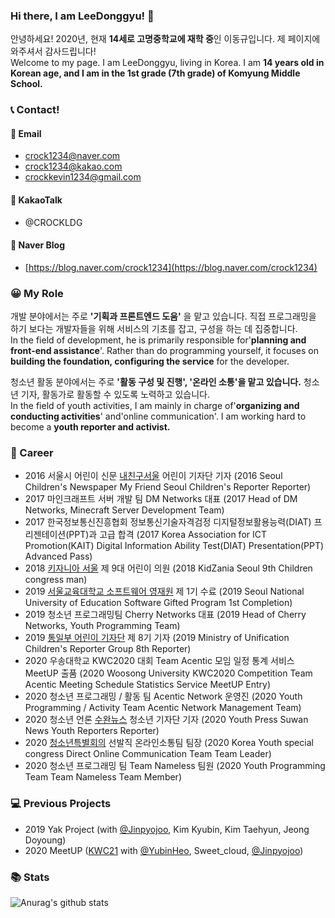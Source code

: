 ### Hi there, I am LeeDonggyu! 👋
안녕하세요! 2020년, 현재 **14세로 고명중학교에 재학 중**인 이동규입니다. 제 페이지에 와주셔서 감사드립니다!    
Welcome to my page. I am LeeDonggyu, living in Korea. I am **14 years old in Korean age, and I am in the 1st grade (7th grade) of Komyung Middle School.**

### 📞 Contact! 
#### 📧 Email

* crock1234@naver.com
* crock1234@kakao.com
* crockkevin1234@gmail.com

#### 💬 KakaoTalk
* @CROCKLDG

#### 📖 Naver Blog
* [https://blog.naver.com/crock1234](https://blog.naver.com/crock1234)

### 😀 My Role
개발 분야에서는 주로 **'기획과 프론트엔드 도움'** 을 맡고 있습니다. 직접 프로그래밍을 하기 보다는 개발자들을 위해 서비스의 기초를 잡고, 구성을 하는 데 집중합니다.   
In the field of development, he is primarily responsible for'**planning and front-end assistance**'. Rather than do programming yourself, it focuses on **building the foundation, configuring the service** for the developer.

청소년 활동 분야에서는 주로 **'활동 구성 및 진행', '온라인 소통'을 맡고 있습니다.** 청소년 기자, 활동가로 활동할 수 있도록 노력하고 있습니다.   
In the field of youth activities, I am mainly in charge of'**organizing and conducting activities**' and'online communication'. I am working hard to become a **youth reporter and activist.**

### 🧑‍ Career
* 2016 서울시 어린이 신문 [내친구서울](https://kids.seoul.go.kr/) 어린이 기자단 기자 (2016 Seoul Children's Newspaper My Friend Seoul Children's Reporter Reporter)
* 2017 마인크래프트 서버 개발 팀 DM Networks 대표 (2017 Head of DM Networks, Minecraft Server Development Team)
* 2017 한국정보통신진흥협회 정보통신기술자격검정 디지털정보활용능력(DIAT) 프리젠테이션(PPT)과 고급 합격 (2017 Korea Association for ICT Promotion(KAIT) Digital Information Ability Test(DIAT) Presentation(PPT) Advanced Pass)
* 2018 [키자니아 서울](https://www.kidzania.co.kr/home.do?srcLocalDiv=001&srcLocale=ko) 제 9대 어린이 의원 (2018 KidZania Seoul 9th Children congress man)
* 2019 [서울교육대학교 소프트웨어 영재원](https://talented.snue.ac.kr/) 제 1기 수료 (2019 Seoul National University of Education Software Gifted Program 1st Completion)
* 2019 청소년 프로그래밍팀 Cherry Networks 대표 (2019 Head of Cherry Networks, Youth Programming Team)
* 2019 [통일부 어린이 기자단](https://www.uniedu.go.kr/uniedu/home/cms/page/kidpress/view.do?mid=SM00000841) 제 8기 기자 (2019 Ministry of Unification Children's Reporter Group 8th Reporter)
* 2020 우송대학교 KWC2020 대회 Team Acentic 모임 일정 통계 서비스 MeetUP 출품 (2020 Woosong University KWC2020 Competition Team Acentic Meeting Schedule Statistics Service MeetUP Entry)
* 2020 청소년 프로그래밍 / 활동 팀 Acentic Network 운영진 (2020 Youth Programming / Activity Team Acentic Network Management Team)
* 2020 청소년 언론 [수완뉴스](https://www.su-wan.co.kr/) 청소년 기자단 기자 (2020 Youth Press Suwan News Youth Reporters Reporter)
* 2020 [청소년특별회의](https://www.youth.go.kr/ywith/activity/conference/intro.do) 선발직 온라인소통팀 팀장 (2020 Korea Youth special congress Direct Online Communication Team Team Leader)
* 2020 청소년 프로그래밍 팀 Team Nameless 팀원 (2020 Youth Programming Team Team Nameless Team Member)

### 💻 Previous Projects
* 2019 Yak Project (with [@Jinpyojoo](https://github.com/jinpyojoo), Kim Kyubin, Kim Taehyun, Jeong Doyoung)
* 2020 MeetUP ([KWC21](http://www.21kwc.com/2020/index.html) with [@YubinHeo](https://github.com/yubinheo), Sweet_cloud, [@Jinpyojoo](https://github.com/jinpyojoo))

### 📚 Stats
![Anurag's github stats](https://github-readme-stats.vercel.app/api?username=LeeDonggyu-07&show_icons=true&theme=dark)
